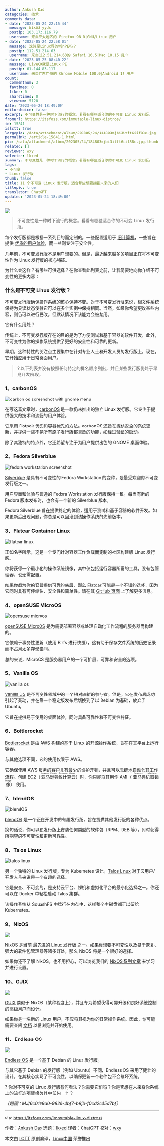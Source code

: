 ```yaml
---
author: Ankush Das
categories: 技术
comments_data:
- date: '2023-05-24 22:15:44'
  message: NixOS yyds
  postip: 103.172.116.79
  username: 来自亚太地区的 Firefox 98.0|GNU/Linux 用户
- date: '2023-05-24 22:58:01'
  message: 这算是Linux界的WinPE吗？
  postip: 112.51.214.63
  username: 来自112.51.214.63的 Safari 16.5|Mac 10.15 用户
- date: '2023-05-25 08:40:22'
  message: LiveCD就是Linux PE
  postip: 61.144.83.117
  username: 来自广东广州的 Chrome Mobile 108.0|Android 12 用户
count:
  commentnum: 3
  favtimes: 0
  likes: 0
  sharetimes: 0
  viewnum: 5120
date: '2023-05-24 18:49:00'
editorchoice: false
excerpt: 不可变性是一种时下流行的概念。看看有哪些适合你的不可变 Linux 发行版。
fromurl: https://itsfoss.com/immutable-linux-distros/
id: 15841
islctt: true
largepic: /data/attachment/album/202305/24/184803mjbi3itft6iif88c.jpg
permalink: /article-15841-1.html
pic: /data/attachment/album/202305/24/184803mjbi3itft6iif88c.jpg.thumb.jpg
related: []
reviewer: wxy
selector: lkxed
summary: 不可变性是一种时下流行的概念。看看有哪些适合你的不可变 Linux 发行版。
tags:
- 不可变
- Linux 发行版
thumb: false
title: 11 个不可变 Linux 发行版，适合那些想要拥抱未来的人们
titlepic: true
translator: ChatGPT
updated: '2023-05-24 18:49:00'
---
```


![](/data/attachment/album/202305/24/184803mjbi3itft6iif88c.jpg)



> 
> 不可变性是一种时下流行的概念。看看有哪些适合你的不可变 Linux 发行版。
> 
> 
> 


每个发行版都是根据一系列目的而定制的。一些配置适用于 [旧计算机](https://itsfoss.com/lightweight-linux-beginners/)，一些旨在提供 [优质的用户体验](https://itsfoss.com/beautiful-linux-distributions/)，而一些则专注于安全性。


几年前，不可变发行版不是用户想要的。但是，最近越来越多的项目正在将不可变性作为 Linux 发行版的核心特征。


为什么会这样？有哪些可供选择？在你查看此列表之前，让我简要地向你介绍不可变性的更多内容：


### 什么是不可变 Linux 发行版？


不可变发行版确保操作系统的核心保持不变。对于不可变发行版来说，根文件系统保持为只读状态使得它可以在多个实例中保持相同。当然，如果你希望更改某些内容，则仍可以进行更改。但默认情况下该能力会被禁用。


它有什么用处？


传统上，不可变发行版存在的目的是为了方便测试和基于容器的软件开发。此外，不可变性为你的操作系统提供了更好的安全性和可靠的更新。


早期，这种特性的关注点主要集中在针对专业人士和开发人员的发行版上。现在，它开始应用于日常桌面用户。



> 
> ? 以下列表并没有按照任何特定的排名顺序列出，并且某些发行版仍处于早期开发阶段。
> 
> 
> 


### 1、carbonOS


![carbon os screenshot with gnome menu](/data/attachment/album/202305/24/184920ylluuuppa7atgx9u.png)


在写这篇文章时，[carbonOS](https://carbon.sh/) 是一款仍未推出的独立 Linux 发行版。它专注于提供强大的技术和流畅的用户体验。


它采用 Flatpak 优先和容器优先的方法。carbonOS 还旨在提供安全的系统更新，并提供一些不是所有原子发行版都具备的功能，如经过验证的启动。


除了其独特的特点外，它还希望专注于为用户提供出色的 GNOME 桌面体验。


### 2、Fedora Silverblue


![fedora workstation screenshot](/data/attachment/album/202305/24/184920jjbgbz005gzx0n25.jpg)


[Silverblue](https://silverblue.fedoraproject.org/) 是具有不可变性的 Fedora Workstation 的变种，是最受欢迎的不可变发行版之一。


用户界面和体验与普通的 Fedora Workstation 发行版保持一致。每当有新的 Fedora 版本发布时，也会有一个新的 Silverblue 版本。


Fedora Silverblue 旨在提供稳定的体验，适用于测试和基于容器的软件开发。如果更新后出现问题，你总是可以回滚到该操作系统的先前版本。


### 3、Flatcar Container Linux


![flatcar linux](/data/attachment/album/202305/24/184920wkqhztts0ynf3fh9.jpg)


正如名字所示，这是一个专门针对容器工作负载而定制的社区构建版 Linux 发行版。


你将获得一个最小化的操作系统镜像，其中仅包括运行容器所需的工具，没有包管理器，也无需配置。


如果你想为你的容器提供可靠的底层，那么 [Flatcar](https://www.flatcar.org/) 可能是一个不错的选择，因为它同时具有可伸缩性、安全性和简单性。请在其 [GitHub 页面](https://github.com/flatcar/Flatcar) 上了解更多信息。


### 4、openSUSE MicroOS


![opensuse microos](/data/attachment/album/202305/24/184921tgbudigb5dzdz8vj.jpg)


[openSUSE MicroOS](https://microos.opensuse.org/) 是为需要部署容器或处理自动化工作流程的服务器而构建的。


它依赖于事务性更新（使用 Btrfs 进行快照），这有助于保存文件系统的历史记录而不占用太多存储空间。


总的来说，MicroOS 是服务器用户的一个可扩展、可靠和安全的选项。


### 5、Vanilla OS


![vanilla os](/data/attachment/album/202305/24/184921k13shhj0qtfyttfm.jpg)


[Vanilla OS](https://vanillaos.org/) 是不可变性领域中的一个相对较新的参与者。但是，它在发布后成功引起了轰动，并在第一个稳定版发布后切换到了以 Debian 为基础，放弃了 Ubuntu。


它旨在提供易于使用的桌面体验，同时具备可靠性和不可变性特征。


### 6、Bottlerocket


[Bottlerocket](https://aws.amazon.com/bottlerocket/) 是由 AWS 构建的基于 Linux 的开源操作系统，旨在在其平台上运行容器。


与其他选项不同，它的使用仅限于 AWS。


它确保使用 AWS 服务的客户具有最少的维护开销，并且可以无缝地自动化其工作流程。创建 EC2（<ruby> 亚马逊弹性计算云 <rt>  Amazon Elastic Compute Cloud </rt></ruby>）时，你只能将其用作 AMI（<ruby> 亚马逊机器镜像 <rt>  Amazon Machine Image </rt></ruby>） 使用。


### 7、blendOS


![blendOS](/data/attachment/album/202305/24/185023m9zr9875kc2ex7k7.jpg)


[blendOS](https://blendos.co/) 是一个正在开发中的有趣发行版，旨在提供其他发行版的各种优点。


换句话说，你可以在发行版上安装任何类型的软件包（RPM、DEB 等），同时获得所期望的不可变性和更新可靠性。


### 8、Talos Linux


![talos linux](/data/attachment/album/202305/24/184921tk2ds11kc7sx3kid.jpg)


另一个独特的 Linux 发行版，专为 Kubernetes 设计。[Talos Linux](https://www.talos.dev/) 对于云用户/开发人员来说是一个有趣的选择。


它是安全、不可变的，是支持云平台、裸机和虚拟化平台的最小化选择之一。你还可以在 Docker 中轻松启动 Talos 集群。


该操作系统从 [SquashFS](https://en.wikipedia.org/wiki/SquashFS) 中运行在内存中，这样整个主磁盘都可以留给 Kubernetes。


### 9、NixOS


![](/data/attachment/album/202305/24/184921y6f5p6fbf7f060s5.png)


[NixOS](https://nixos.org/) 是当前 [最先进的 Linux 发行版](https://itsfoss.com/advanced-linux-distros/) 之一。如果你想要不可变性以及易于恢复、强大的软件包管理器等诸多好处，那么 NixOS 将是一个很好的选择。


如果你还不了解 NixOS，也不用担心，可以浏览我们的 [NixOS 系列文章](https://itsfoss.com/tag/nix-os/) 来学习并进行设置。


### 10、GUIX


![](/data/attachment/album/202305/24/184924hq9sy91w5ouz2ly9.png)


[GUIX](https://guix.gnu.org/) 类似于 NixOS（某种程度上），并且专为希望获得可靠升级和良好系统控制的高级用户而设计。


如果你是一名新的 Linux 用户，不应将其视为你的日常操作系统。因此，你可能需要查阅 [文档](https://guix.gnu.org/en/help/) 以便浏览并开始使用。


### 11、Endless OS


![](/data/attachment/album/202305/24/184924dagwhac13awdy5a9.jpg)


[Endless OS](https://endlessos.com/) 是一个基于 Debian 的 Linux 发行版。


与其它基于 Debian 的发行版（例如 Ubuntu）不同，Endless OS 采用了健壮的设计，在其核心实现了不可变性，以确保更新一个软件包不会破坏系统。


? 你对不可变的 Linux 发行版有何看法？你需要它们吗？你是否想在未来将你系统上的流行选项替换为其中任何一个？


*（题图：MJ/6c0169a0-9820-4bf7-b9fb-f0cd2c45d7bf）*




---


via: <https://itsfoss.com/immutable-linux-distros/>


作者：[Ankush Das](https://itsfoss.com/author/ankush/) 选题：[lkxed](https://github.com/lkxed/) 译者：ChatGPT 校对：[wxy](https://github.com/wxy)


本文由 [LCTT](https://github.com/LCTT/TranslateProject) 原创编译，[Linux中国](https://linux.cn/) 荣誉推出